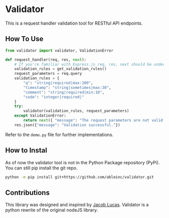 # Validator

This is a request handler validation tool for RESTful API endpoints.

## How To Use

```python
from validator import validator, ValidationError

def request_handler(req, res, next):
    # If you're familiar with Express.js req, res, next should be understood
    validation_rules = get_validation_rules()
    request_parameters = req.query
    validation_rules = {
        "q": "string|required|max:100",
        "timestamp": "string|sometimes|max:30",
        "comment": "string|required|min:10",
        "code": "integer|required|"
    }
    try:
        validator(validation_rules, request_parameters)
    except ValidationError:
        return next({ "message": "The request parameters are not valid."})
    res.json({"message": "Validation successful."})
```
Refer to the ```demo.py``` file for further implementations.

## How to Instal

As of now the validator tool is not in the Python Package repository (PyPi). You can still pip install the git repo.

```bash
python -m pip install git+https://github.com/ableinc/validator.git
```

## Contributions

This library was designed and inspired by [Jacob Lucas](https://gitlab.com/Jlucas87). Validator is a python rewrite of the original nodeJS library.
